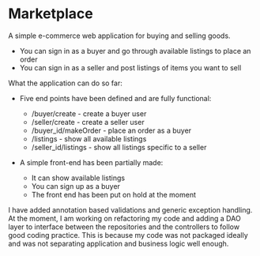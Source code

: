 # Marketplace
A simple e-commerce web application for buying and selling goods.

 - You can sign in as a buyer and go through available listings to place an order
 - You can sign in as a seller and post listings of items you want to sell

What the application can do so far:

- Five end points have been defined and are fully functional:
  - /buyer/create - create a buyer user
  - /seller/create - create a seller user
  - /buyer_id/makeOrder - place an order as a buyer
  - /listings - show all available listings
  - /seller_id/listings - show all listings specific to a seller

- A simple front-end has been partially made:
  - It can show available listings
  - You can sign up as a buyer
  - The front end has been put on hold at the moment

I have added annotation based validations and generic exception handling. 
At the moment, I am working on refactoring my code and adding a DAO layer to interface between the repositories and the controllers to follow
good coding practice. This is because my code was not packaged ideally and was not separating application and business logic well enough. 
